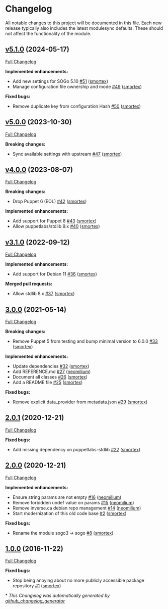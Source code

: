# Changelog

All notable changes to this project will be documented in this file.
Each new release typically also includes the latest modulesync defaults.
These should not affect the functionality of the module.

## [v5.1.0](https://github.com/opus-codium/puppet-sogo/tree/v5.1.0) (2024-05-17)

[Full Changelog](https://github.com/opus-codium/puppet-sogo/compare/v5.0.0...v5.1.0)

**Implemented enhancements:**

- Add new settings for SOGo 5.10 [\#51](https://github.com/opus-codium/puppet-sogo/pull/51) ([smortex](https://github.com/smortex))
- Manage configuration file ownership and mode [\#49](https://github.com/opus-codium/puppet-sogo/pull/49) ([smortex](https://github.com/smortex))

**Fixed bugs:**

- Remove duplicate key from configuration Hash [\#50](https://github.com/opus-codium/puppet-sogo/pull/50) ([smortex](https://github.com/smortex))

## [v5.0.0](https://github.com/opus-codium/puppet-sogo/tree/v5.0.0) (2023-10-30)

[Full Changelog](https://github.com/opus-codium/puppet-sogo/compare/v4.0.0...v5.0.0)

**Breaking changes:**

- Sync available settings with upstream [\#47](https://github.com/opus-codium/puppet-sogo/pull/47) ([smortex](https://github.com/smortex))

## [v4.0.0](https://github.com/opus-codium/puppet-sogo/tree/v4.0.0) (2023-08-07)

[Full Changelog](https://github.com/opus-codium/puppet-sogo/compare/v3.1.0...v4.0.0)

**Breaking changes:**

- Drop Puppet 6 \(EOL\) [\#42](https://github.com/opus-codium/puppet-sogo/pull/42) ([smortex](https://github.com/smortex))

**Implemented enhancements:**

- Add support for Puppet 8 [\#43](https://github.com/opus-codium/puppet-sogo/pull/43) ([smortex](https://github.com/smortex))
- Allow puppetlabs/stdlib 9.x [\#40](https://github.com/opus-codium/puppet-sogo/pull/40) ([smortex](https://github.com/smortex))

## [v3.1.0](https://github.com/opus-codium/puppet-sogo/tree/v3.1.0) (2022-09-12)

[Full Changelog](https://github.com/opus-codium/puppet-sogo/compare/3.0.0...v3.1.0)

**Implemented enhancements:**

- Add support for Debian 11 [\#36](https://github.com/opus-codium/puppet-sogo/pull/36) ([smortex](https://github.com/smortex))

**Merged pull requests:**

- Allow stdlib 8.x [\#37](https://github.com/opus-codium/puppet-sogo/pull/37) ([smortex](https://github.com/smortex))

## [3.0.0](https://github.com/opus-codium/puppet-sogo/tree/3.0.0) (2021-05-14)

[Full Changelog](https://github.com/opus-codium/puppet-sogo/compare/2.0.1...3.0.0)

**Breaking changes:**

- Remove Puppet 5 from testing and bump minimal version to 6.0.0 [\#33](https://github.com/opus-codium/puppet-sogo/pull/33) ([smortex](https://github.com/smortex))

**Implemented enhancements:**

- Update dependencies [\#32](https://github.com/opus-codium/puppet-sogo/pull/32) ([smortex](https://github.com/smortex))
- Add REFERENCE.md [\#27](https://github.com/opus-codium/puppet-sogo/pull/27) ([neomilium](https://github.com/neomilium))
- Document all classes [\#26](https://github.com/opus-codium/puppet-sogo/pull/26) ([smortex](https://github.com/smortex))
- Add a README file [\#25](https://github.com/opus-codium/puppet-sogo/pull/25) ([smortex](https://github.com/smortex))

**Fixed bugs:**

- Remove explicit data\_provider from metadata.json [\#29](https://github.com/opus-codium/puppet-sogo/pull/29) ([smortex](https://github.com/smortex))

## [2.0.1](https://github.com/opus-codium/puppet-sogo/tree/2.0.1) (2020-12-21)

[Full Changelog](https://github.com/opus-codium/puppet-sogo/compare/2.0.0...2.0.1)

**Fixed bugs:**

- Add missing dependency on puppetlabs-stdlib [\#22](https://github.com/opus-codium/puppet-sogo/pull/22) ([smortex](https://github.com/smortex))

## [2.0.0](https://github.com/opus-codium/puppet-sogo/tree/2.0.0) (2020-12-21)

[Full Changelog](https://github.com/opus-codium/puppet-sogo/compare/1.0.0...2.0.0)

**Implemented enhancements:**

- Ensure string params are not empty [\#16](https://github.com/opus-codium/puppet-sogo/pull/16) ([neomilium](https://github.com/neomilium))
- Remove forbidden undef value on params [\#15](https://github.com/opus-codium/puppet-sogo/pull/15) ([neomilium](https://github.com/neomilium))
- Remove inverse.ca debian repo management [\#14](https://github.com/opus-codium/puppet-sogo/pull/14) ([neomilium](https://github.com/neomilium))
- Start modernization of this old code base [\#2](https://github.com/opus-codium/puppet-sogo/pull/2) ([smortex](https://github.com/smortex))

**Fixed bugs:**

- Rename the module sogo3 -\> sogo [\#8](https://github.com/opus-codium/puppet-sogo/pull/8) ([smortex](https://github.com/smortex))

## [1.0.0](https://github.com/opus-codium/puppet-sogo/tree/1.0.0) (2016-11-22)

[Full Changelog](https://github.com/opus-codium/puppet-sogo/compare/ad4f103e09959eb9e4a35aae7f36f672fd0f36ec...1.0.0)

**Fixed bugs:**

- Stop being anoying about no more publicly accessible package repository [\#1](https://github.com/opus-codium/puppet-sogo/pull/1) ([smortex](https://github.com/smortex))



\* *This Changelog was automatically generated by [github_changelog_generator](https://github.com/github-changelog-generator/github-changelog-generator)*
